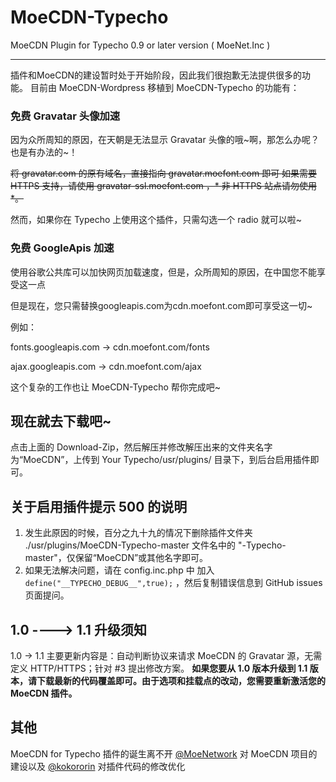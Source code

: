 # MoeCDN-Typecho

MoeCDN Plugin for Typecho 0.9 or later version ( MoeNet.Inc )

-----

插件和MoeCDN的建设暂时处于开始阶段，因此我们很抱歉无法提供很多的功能。
目前由 MoeCDN-Wordpress 移植到 MoeCDN-Typecho 的功能有：

### 免费 Gravatar 头像加速

因为众所周知的原因，在天朝是无法显示 Gravatar 头像的哦~啊，那怎么办呢？也是有办法的~！

<s>将 gravatar.com 的原有域名，直接指向 gravatar.moefont.com 即可 如果需要 HTTPS 支持，请使用 gravatar-ssl.moefont.com ，* 非 HTTPS 站点请勿使用 *。</s>

然而，如果你在 Typecho 上使用这个插件，只需勾选一个 radio 就可以啦~

### 免费 GoogleApis 加速

使用谷歌公共库可以加快网页加载速度，但是，众所周知的原因，在中国您不能享受这一点

但是现在，您只需替换googleapis.com为cdn.moefont.com即可享受这一切~

例如：

fonts.googleapis.com -> cdn.moefont.com/fonts

ajax.googleapis.com -> cdn.moefont.com/ajax

这个复杂的工作也让 MoeCDN-Typecho 帮你完成吧~

## 现在就去下载吧~

点击上面的 Download-Zip，然后解压并修改解压出来的文件夹名字为“MoeCDN”，上传到 Your Typecho/usr/plugins/ 目录下，到后台启用插件即可。

## 关于启用插件提示 500 的说明

 1. 发生此原因的时候，百分之九十九的情况下删除插件文件夹 ./usr/plugins/MoeCDN-Typecho-master 文件名中的 "-Typecho-master"，仅保留“MoeCDN”或其他名字即可。
 2. 如果无法解决问题，请在 config.inc.php 中 加入 ```define("__TYPECHO_DEBUG__",true);``` ，然后复制错误信息到 GitHub issues 页面提问。

## 1.0 ----> 1.1 升级须知

1.0 -> 1.1 主要更新内容是：自动判断协议来请求 MoeCDN 的 Gravatar 源，无需定义 HTTP/HTTPS；针对 #3 提出修改方案。
**如果您要从 1.0 版本升级到 1.1 版本，请下载最新的代码覆盖即可。由于选项和挂载点的改动，您需要重新激活您的 MoeCDN 插件。**

## 其他

MoeCDN for Typecho 插件的诞生离不开 [@MoeNetwork](https://github.com/MoeNetwork) 对 MoeCDN 项目的建设以及 [@kokororin](https://github.com/kokororin) 对插件代码的修改优化
